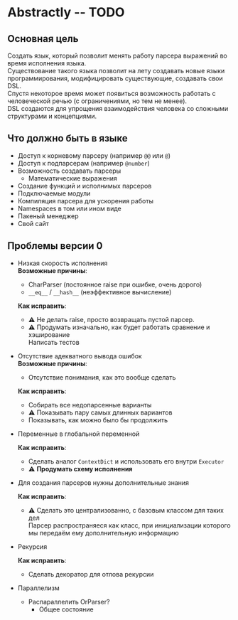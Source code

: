 # Abstractly -- TODO

## Основная цель
Создать язык, который позволит менять работу парсера выражений во время исполнения языка.  
Существование такого языка позволит на лету создавать новые языки программирования, 
модифицировать существующие, создавать свои DSL.  
Спустя некоторое время может появиться возможность работать с человеческой речью (с ограничениями, но тем не менее).  
DSL создаются для упрощения взаимодействия человека со сложными структурами и концепциями.


## Что должно быть в языке
- Доступ к корневому парсеру (например `@@` или `@`)
- Доступ к подпарсерам (например `@number`)
- Возможность создавать парсеры
  - Математические выражения
- Создание функций и исполнимых парсеров
- Подключаемые модули
- Компиляция парсера для ускорения работы
- Namespaces в том или ином виде
- Пакеный менеджер
- Свой сайт

## Проблемы версии 0
- Низкая скорость исполнения     
  **Возможные причины**:  
  - CharParser (постоянное raise при ошибке, очень дорого)  
  - `__eq__` / `__hash__` (неэффективное вычисление)  
  
  **Как исправить**:
  - ⚠️ Не делать raise, просто возвращать пустой парсер.  
  - ⚠️ Продумать изначально, как будет работать сравнение и хэширование    
    Написать тестов  
- Отсутствие адекватного вывода ошибок  
  **Возможные причины**:  
  - Отсутствие понимания, как это вообще сделать  
  
  **Как исправить**:  
  - Собирать все недопарсенные варианты    
  - ⚠️ Показывать пару самых длинных вариантов  
  - Показывать, как можно было бы продолжить  
- Переменные в глобальной переменной  

  **Как исправить**:  
  - Сделать аналог `ContextDict` и использовать его внутри `Executor`
  - ⚠️ **Продумать схему исполнения**
  
- Для создания парсеров нужны дополнительные знания  

  **Как исправить**:
  - ⚠️ Сделать это централизованно, с базовым классом для таких дел  
    Парсер распространяеся как класс, при инициализации которого мы передаём ему дополнительную информацию
- Рекурсия
  
  **Как исправить**:
  - Сделать декоратор для отлова рекурсии
- Параллелизм   
  - Распараллелить OrParser?
    - Общее состояние
